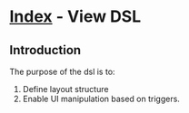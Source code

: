 # [Index](./../index.md) - View DSL

## Introduction
The purpose of the dsl is to:

1. Define layout structure
2. Enable UI manipulation based on triggers.